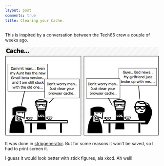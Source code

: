 ```yaml
---
layout: post
comments: true
title: Clearing your Cache.
---
```


This is inspired by a conversation between the Tech65 crew a couple of weeks ago.

[![Cache](images//2007/12/snapshot-2007-12-16-15-13-33.jpg)][0]

It was done in [stripgenerator][1]. But for some reasons it won't be saved, so I had to print screen it.

I guess it would look better with stick figures, ala xkcd. Ah well!


[0]: images//2007/12/snapshot-2007-12-16-15-13-33.jpg "Cache"
[1]: http://stripgenerator.com/
